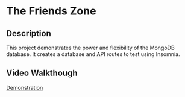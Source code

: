 # The Friends Zone

## Description
This project demonstrates the power and flexibility of the MongoDB database. It creates a database and API routes to test using Insomnia.

## Video Walkthough
[Demonstration](https://watch.screencastify.com/v/vNpM1zOPZ2Ly4Xm5twZC)

